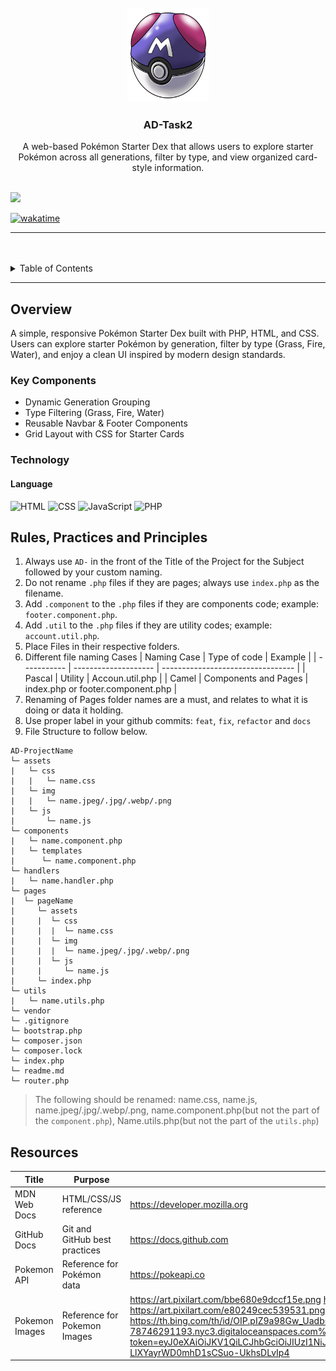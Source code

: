 <a name="readme-top">

<br/>

<br />
<div align="center">
  <a href="https://github.com/zyx-0314/">
  <!-- TODO: If you want to add logo or banner you can add it here -->
    <img src="./assets/img/masterball.png" alt="Nyebe" width="130" height="150">
  </a>
<!-- TODO: Change Title to the name of the title of your Project -->
  <h3 align="center">AD-Task2</h3>
</div>
<!-- TODO: Make a short description -->
<div align="center">
  A web-based Pokémon Starter Dex that allows users to explore starter Pokémon across all generations, filter by type, and view organized card-style information.
</div>

<br />

<!-- TODO: Change the zyx-0314 into your github username  -->
<!-- TODO: Change the WD-Template-Project into the same name of your folder -->

![](https://visit-counter.vercel.app/counter.png?page=Clive-04/AD-CI4-Template-Project)

[![wakatime](https://wakatime.com/badge/user/018dd99a-4985-4f98-8216-6ca6fe2ce0f8/project/63501637-9a31-42f0-960d-4d0ab47977f8.svg)](https://wakatime.com/badge/user/018dd99a-4985-4f98-8216-6ca6fe2ce0f8/project/63501637-9a31-42f0-960d-4d0ab47977f8)

---

<br />
<br />

<!-- TODO: If you want to add more layers for your readme -->
<details>
  <summary>Table of Contents</summary>
  <ol>
    <li>
      <a href="#overview">Overview</a>
      <ol>
        <li>
          <a href="#key-components">Key Components</a>
        </li>
        <li>
          <a href="#technology">Technology</a>
        </li>
      </ol>
    </li>
    <li>
      <a href="#rule,-practices-and-principles">Rules, Practices and Principles</a>
    </li>
    <li>
      <a href="#resources">Resources</a>
    </li>
  </ol>
</details>

---

## Overview

<!-- TODO: To be changed -->
<!-- The following are just sample -->

A simple, responsive Pokémon Starter Dex built with PHP, HTML, and CSS. Users can explore starter Pokémon by generation, filter by type (Grass, Fire, Water), and enjoy a clean UI inspired by modern design standards.

### Key Components

<!-- TODO: List of Key Components -->
<!-- The following are just sample -->

- Dynamic Generation Grouping
- Type Filtering (Grass, Fire, Water)
- Reusable Navbar & Footer Components
- Grid Layout with CSS for Starter Cards

### Technology

<!-- TODO: List of Technology Used -->
#### Language
![HTML](https://img.shields.io/badge/HTML-E34F26?style=for-the-badge&logo=html5&logoColor=white)
![CSS](https://img.shields.io/badge/CSS-1572B6?style=for-the-badge&logo=css3&logoColor=white)
![JavaScript](https://img.shields.io/badge/JavaScript-F7DF1E?style=for-the-badge&logo=javascript&logoColor=white)
![PHP](https://img.shields.io/badge/PHP-777BB4?style=for-the-badge&logo=php&logoColor=white)

## Rules, Practices and Principles

<!-- Do not Change this -->

1. Always use `AD-` in the front of the Title of the Project for the Subject followed by your custom naming.
2. Do not rename `.php` files if they are pages; always use `index.php` as the filename.
3. Add `.component` to the `.php` files if they are components code; example: `footer.component.php`.
4. Add `.util` to the `.php` files if they are utility codes; example: `account.util.php`.
5. Place Files in their respective folders.
6. Different file naming Cases
   | Naming Case | Type of code         | Example                           |
   | ----------- | -------------------- | --------------------------------- |
   | Pascal      | Utility              | Accoun.util.php                   |
   | Camel       | Components and Pages | index.php or footer.component.php |
8. Renaming of Pages folder names are a must, and relates to what it is doing or data it holding.
9. Use proper label in your github commits: `feat`, `fix`, `refactor` and `docs`
10. File Structure to follow below.

```
AD-ProjectName
└─ assets
|   └─ css
|   |   └─ name.css
|   └─ img
|   |   └─ name.jpeg/.jpg/.webp/.png
|   └─ js
|       └─ name.js
└─ components
|   └─ name.component.php
|   └─ templates
|      └─ name.component.php
└─ handlers
|   └─ name.handler.php
└─ pages
|  └─ pageName
|     └─ assets
|     |  └─ css
|     |  |  └─ name.css
|     |  └─ img
|     |  |  └─ name.jpeg/.jpg/.webp/.png
|     |  └─ js
|     |     └─ name.js
|     └─ index.php
└─ utils
|   └─ name.utils.php
└─ vendor
└─ .gitignore
└─ bootstrap.php
└─ composer.json
└─ composer.lock
└─ index.php
└─ readme.md
└─ router.php
```
> The following should be renamed: name.css, name.js, name.jpeg/.jpg/.webp/.png, name.component.php(but not the part of the `component.php`), Name.utils.php(but not the part of the `utils.php`)

## Resources

<!-- TODO: Add References -->

| Title        | Purpose                                                                       | Link          |
| ------------ | ----------------------------------------------------------------------------- | ------------- |
| MDN Web Docs | HTML/CSS/JS reference | https://developer.mozilla.org |
| GitHub Docs | Git and GitHub best practices | https://docs.github.com |
| Pokemon API | Reference for Pokémon data | https://pokeapi.co |
| Pokemon Images | Reference for Pokemon Images | https://art.pixilart.com/bbe680e9dccf15e.png https://www.pinclipart.com/picdir/big/185-1853222_pokemon-fire-red-charmander-sprite-clipart.png https://www.pngkey.com/png/full/439-4399737_squirtle-pokemon-squirtle-sprite.png https://art.pixilart.com/sr2912c5ddfd5cf.png https://64.media.tumblr.com/8d0487116374ff60e90737c84061136c/tumblr_prfb61O2D01y8n9fro2_1280.png https://64.media.tumblr.com/dab83664f4a894573ca1af8f643f260a/tumblr_pv67cl6o5Y1y8n9fro2_1280.png https://art.pixilart.com/e80249cec539531.png https://www.shatteredlight.wiki/assets/images/pokemon/front/TORCHIC.png https://i.pinimg.com/originals/04/2f/c6/042fc603cc2dc033303c288ae4577b49.png https://th.bing.com/th/id/R.781ca7ef6156a20b00bbcf4bb6081a0d?rik=oQdpWP5qxheA7g&riu=http%3a%2f%2fpixelartmaker-data-78746291193.nyc3.digitaloceanspaces.com%2fimage%2f538033ba66d0423.png&ehk=rBuETtBQlhieMpjq7dPYlQ0P8pgOQawx2qdXxSo113M%3d&risl=&pid=ImgRaw&r=0 https://th.bing.com/th/id/OIP.pIZ9a98Gw_UadbsJrEJtJQAAAA?cb=iwp2&rs=1&pid=ImgDetMain https://i.pinimg.com/736x/4f/aa/80/4faa80b8683bfbb1bb14700b2283aecf.jpg https://th.bing.com/th/id/OIP.55q0NztSoye1-y0t6JSWlAHaHF?cb=iwp2&rs=1&pid=ImgDetMain https://th.bing.com/th/id/OIP.1tizU9g5pC_zUT6T-GbhOQHaIz?cb=iwp2&rs=1&pid=ImgDetMain https://th.bing.com/th/id/R.c34334717b75e75c1fe6e4475a161193?rik=fwLCS40Y5dIQgQ&riu=http%3a%2f%2fpixelartmaker-data-78746291193.nyc3.digitaloceanspaces.com%2fimage%2f854978fded0e849.png&ehk=1XTRXRBh0NY%2b8aiEpQt6kf8G1pfrQWLKpDI5FxUsttw%3d&risl=&pid=ImgRaw&r=0 https://wallpapercave.com/wp/wp8155277.png https://images-wixmp-ed30a86b8c4ca887773594c2.wixmp.com/f/c861d306-8f42-4864-ab2e-61a271518c8a/df3czl0-481707bd-7c8e-4402-b8d1-e364deef6b8a.png/v1/fill/w_1280,h_1281,strp/master_ball_by_ace_zeroartic_df3czl0-fullview.png?token=eyJ0eXAiOiJKV1QiLCJhbGciOiJIUzI1NiJ9.eyJzdWIiOiJ1cm46YXBwOjdlMGQxODg5ODIyNjQzNzNhNWYwZDQxNWVhMGQyNmUwIiwiaXNzIjoidXJuOmFwcDo3ZTBkMTg4OTgyMjY0MzczYTVmMGQ0MTVlYTBkMjZlMCIsIm9iaiI6W1t7ImhlaWdodCI6Ijw9MTI4MSIsInBhdGgiOiJcL2ZcL2M4NjFkMzA2LThmNDItNDg2NC1hYjJlLTYxYTI3MTUxOGM4YVwvZGYzY3psMC00ODE3MDdiZC03YzhlLTQ0MDItYjhkMS1lMzY0ZGVlZjZiOGEucG5nIiwid2lkdGgiOiI8PTEyODAifV1dLCJhdWQiOlsidXJuOnNlcnZpY2U6aW1hZ2Uub3BlcmF0aW9ucyJdfQ.mB7nC5evG50D-LlXYayrWD0mhD1sCSuo-UkhsDLvIp4 |
